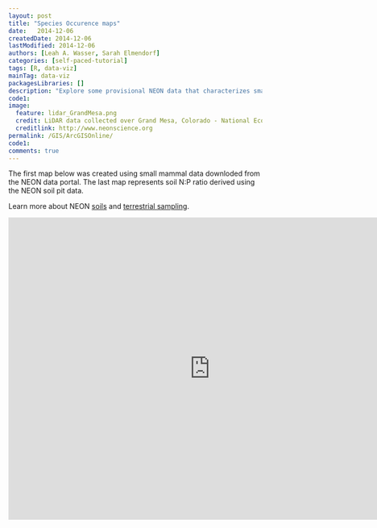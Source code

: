 ```yaml
---
layout: post
title: "Species Occurence maps"
date:   2014-12-06
createdDate: 2014-12-06
lastModified: 2014-12-06
authors: [Leah A. Wasser, Sarah Elmendorf]
categories: [self-paced-tutorial]
tags: [R, data-viz]
mainTag: data-viz
packagesLibraries: []
description: "Explore some provisional NEON data that characterizes small mammal abundance and soil N:P ratio data at several NEON sites. Maps created using ESRI ArcGIS online. "
code1: 
image:
  feature: lidar_GrandMesa.png
  credit: LiDAR data collected over Grand Mesa, Colorado - National Ecological Observatory Network (NEON)
  creditlink: http://www.neonscience.org
permalink: /GIS/ArcGISOnline/
code1:
comments: true
---
```

The first map below was created using small mammal data downloded from the NEON data 
portal. The last map represents soil N:P ratio derived using the NEON soil 
pit data. 

Learn more about NEON 
<a href="http://neonscience.org/science-design/collection-methods/soil-sensors-measurements" target="_blank">soils</a> and <a href="http://neonscience.org/science-design/collection-methods/terrestrial-organism-sampling" target="_blank">terrestrial sampling</a>.

<iframe width="800px" height="600px" src="https://neon.maps.arcgis.com/apps/MapSeries/?appid=969c8bd2aa5a4e4c97f808b78dfd093f" frameborder="0" scrolling="no"></iframe>


